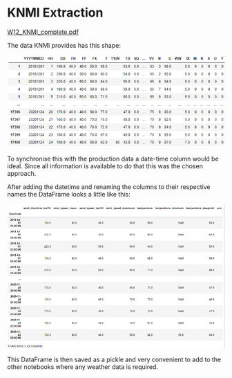# KNMI Extraction

[W12_KNMI_complete.pdf](KNMI%20Extraction%209c0568a7179d4bc1897adcadd2327d7e/W12_KNMI_complete.pdf)

The data KNMI provides has this shape:

![KNMI%20Extraction%209c0568a7179d4bc1897adcadd2327d7e/Untitled.png](KNMI%20Extraction%209c0568a7179d4bc1897adcadd2327d7e/Untitled.png)

To synchronise this with the production data a date-time column would be ideal. Since all information is available to do that this was the chosen approach.

After adding the datetime and renaming the columns to their respective names the DataFrame looks a little like this:

![KNMI%20Extraction%209c0568a7179d4bc1897adcadd2327d7e/Untitled%201.png](KNMI%20Extraction%209c0568a7179d4bc1897adcadd2327d7e/Untitled%201.png)

This DataFrame is then saved as a pickle and very convenient to add to the other notebooks where any weather data is required.
